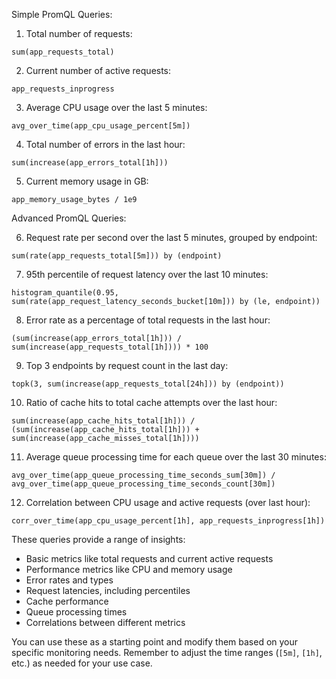 

Simple PromQL Queries:

1. Total number of requests:
```
sum(app_requests_total)
```

2. Current number of active requests:
```
app_requests_inprogress
```

3. Average CPU usage over the last 5 minutes:
```
avg_over_time(app_cpu_usage_percent[5m])
```

4. Total number of errors in the last hour:
```
sum(increase(app_errors_total[1h]))
```

5. Current memory usage in GB:
```
app_memory_usage_bytes / 1e9
```

Advanced PromQL Queries:

6. Request rate per second over the last 5 minutes, grouped by endpoint:
```
sum(rate(app_requests_total[5m])) by (endpoint)
```

7. 95th percentile of request latency over the last 10 minutes:
```
histogram_quantile(0.95, sum(rate(app_request_latency_seconds_bucket[10m])) by (le, endpoint))
```

8. Error rate as a percentage of total requests in the last hour:
```
(sum(increase(app_errors_total[1h])) / sum(increase(app_requests_total[1h]))) * 100
```

9. Top 3 endpoints by request count in the last day:
```
topk(3, sum(increase(app_requests_total[24h])) by (endpoint))
```

10. Ratio of cache hits to total cache attempts over the last hour:
```
sum(increase(app_cache_hits_total[1h])) / (sum(increase(app_cache_hits_total[1h])) + sum(increase(app_cache_misses_total[1h])))
```

11. Average queue processing time for each queue over the last 30 minutes:
```
avg_over_time(app_queue_processing_time_seconds_sum[30m]) / avg_over_time(app_queue_processing_time_seconds_count[30m])
```

12. Correlation between CPU usage and active requests (over last hour):
```
corr_over_time(app_cpu_usage_percent[1h], app_requests_inprogress[1h])
```

These queries provide a range of insights:

- Basic metrics like total requests and current active requests
- Performance metrics like CPU and memory usage
- Error rates and types
- Request latencies, including percentiles
- Cache performance
- Queue processing times
- Correlations between different metrics

You can use these as a starting point and modify them based on your specific monitoring needs. Remember to adjust the time ranges (`[5m]`, `[1h]`, etc.) as needed for your use case.